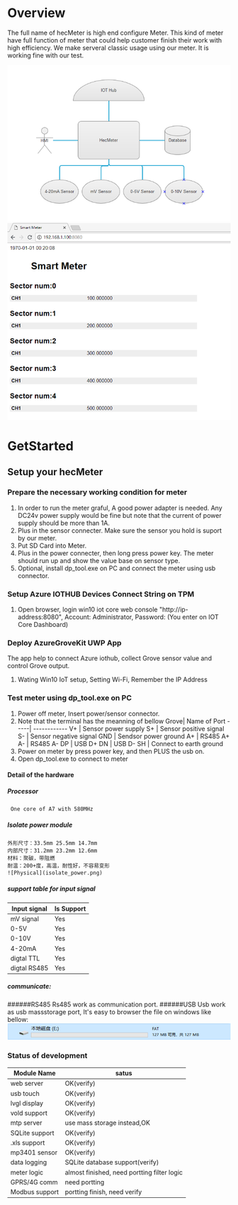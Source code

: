 # Overview
The full name of hecMeter is high end configure Meter. This kind of meter have full function of meter that could help customer finish their work with high efficiency.
We make serveral classic usage using our meter. It is working fine with our test.

![Data flow](data-flow.png)
![Physical](preview.PNG)

# GetStarted
## Setup your hecMeter
### Prepare the necessary working condition for meter
1. In order to run the meter graful, A good power adapter is needed. Any DC24v
   power supply would be fine but note that the current of power supply should
   be more than 1A.
2. Plus in the sensor connecter. Make sure the sensor you hold is suport by our
   meter.  
3. Put SD Card into Meter.
4. Plus in the power connecter, then long press power key. The meter should run
   up and show the value base on sensor type.  
5. Optional, install dp_tool.exe on PC and connect the meter using usb connector.


### Setup Azure IOTHUB Devices Connect String on TPM
1. Open browser, login win10 iot core web console "http://ip-address:8080", Account: Administrator, Password: (You enter on IOT Core Dashboard)


### Deploy AzureGroveKit UWP App
The app help to connect Azure iothub, collect Grove sensor value and control Grove output.
1. Wating Win10 IoT setup, Setting Wi-Fi, Remember the IP Address


### Test meter using dp_tool.exe on PC
1. Power off meter, Insert power/sensor connector.
2. Note that the terminal has the meanning of bellow
  Grove| Name of Port
  -----| ------------
  V+   | Sensor power supply
  S+   | Sensor positive signal
  S-   | Sensor negative signal
  GND  | Sendsor power ground
  A+   | RS485 A+
  A-   | RS485 A-
  DP   | USB D+
  DN   | USB D-
  SH   | Connect to earth ground
3. Power on meter by press power key, and then PLUS the usb on.
4. Open dp_tool.exe to connect to meter

#### Detail of the hardware
#####  Processor
     One core of A7 with 580MHz
#####  Isolate power module
	外形尺寸：33.5mm 25.5mm 14.7mm
	内部尺寸：31.2mm 23.2mm 12.6mm
	材料：聚碳，带阻燃
	耐温：200+度，高温，耐性好，不容易变形
	![Physical](isolate_power.png)
##### support table for input signal
  Input signal  |  Is Support
  --------------| ---------
  mV  signal    |  Yes
  0-5V          |  Yes
  0-10V         |  Yes
  4-20mA        |  Yes
  digtal TTL    |  Yes
  digtal RS485  |  Yes
##### communicate:
######RS485
  Rs485 work as communication port.
######USB
  Usb work as usb massstorage port, It's easy to browser the file on windows like bellow:
![Physical](mass_storage.PNG)

### Status of development
  Module Name   | satus
  --------------| ---------
  web server    | OK(verify)
  usb touch     | OK(verify)
  lvgl display  | OK(verify)
  vold  support | OK(verify)
  mtp server    | use mass storage instead,OK
  SQLite support| OK(verify)
  .xls  support | OK(verify)
  mp3401 sensor | OK(verify)
  data logging  | SQLite database support(verify)
  meter logic   | almost finished, need portting filter logic
  GPRS/4G comm  | need portting
  Modbus support| portting finish, need verify
 
